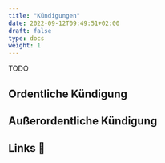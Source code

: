 ```yaml
---
title: "Kündigungen"
date: 2022-09-12T09:49:51+02:00
draft: false
type: docs
weight: 1
---
```


TODO

## Ordentliche Kündigung

## Außerordentliche Kündigung

## Links 🔗
